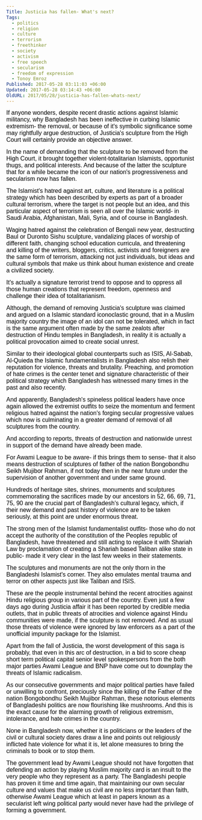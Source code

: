 ```yaml
---
Title: Justicia has fallen- What's next?
Tags:
  - politics
  - religion
  - culture
  - terrorism
  - freethinker
  - society
  - activism
  - free speech
  - secularism
  - freedom of expression
  - Tonoy Emroz
Published: 2017-05-28 03:11:03 +06:00
Updated: 2017-05-28 03:14:43 +06:00
OldURL: 2017/05/28/justicia-has-fallen-whats-next/
---
```


<span style="color: #000000"><span style="font-family: Calibri, Arial, Helvetica, sans-serif, EmojiFont, 'Apple Color Emoji', 'Segoe UI Emoji', NotoColorEmoji, 'Segoe UI Symbol', 'Android Emoji', EmojiSymbols"><span style="font-size: medium">If anyone wonders, despite recent drastic actions against Islamic militancy, why Bangladesh has been ineffective in curbing Islamic extremism- the removal, or because of it's symbolic significance some may rightfully argue destruction, of Justicia's sculpture from the High Court will certainly provide an objective answer.</span></span></span>

<span style="color: #000000"><span style="font-family: Calibri, Arial, Helvetica, sans-serif, EmojiFont, 'Apple Color Emoji', 'Segoe UI Emoji', NotoColorEmoji, 'Segoe UI Symbol', 'Android Emoji', EmojiSymbols"><span style="font-size: medium">In the name of demanding that the sculpture to be removed from the High Court, it brought together violent-totalitarian Islamists, opportunist thugs, and political interests. And because of the latter the sculpture that for a while became the icon of our nation's progressiveness and secularism now has fallen.</span></span></span>

<span style="color: #000000"><span style="font-family: Calibri, Arial, Helvetica, sans-serif, EmojiFont, 'Apple Color Emoji', 'Segoe UI Emoji', NotoColorEmoji, 'Segoe UI Symbol', 'Android Emoji', EmojiSymbols"><span style="font-size: medium">The Islamist's hatred against art, culture, and literature is a political strategy which has been described by experts as part of a broader cultural terrorism, where the target is not people but an idea, and this particular aspect of terrorism is seen all over the Islamic world- in Saudi Arabia, Afghanistan, Mali, Syria, and of course in Bangladesh.</span></span></span>

<span style="color: #000000"><span style="font-family: Calibri, Arial, Helvetica, sans-serif, EmojiFont, 'Apple Color Emoji', 'Segoe UI Emoji', NotoColorEmoji, 'Segoe UI Symbol', 'Android Emoji', EmojiSymbols"><span style="font-size: medium">Waging hatred against the celebration of Bengali new year, destructing Baul or Duronto Sishu sculpture, vandalizing places of worship of different faith, changing school education curricula, and threatening and killing of the writers, bloggers, critics, activists and foreigners are the same form of terrorism, attacking not just individuals, but ideas and cultural symbols that make us think about human existence and create a civilized society.</span></span></span>

<span style="color: #000000"><span style="font-family: Calibri, Arial, Helvetica, sans-serif, EmojiFont, 'Apple Color Emoji', 'Segoe UI Emoji', NotoColorEmoji, 'Segoe UI Symbol', 'Android Emoji', EmojiSymbols"><span style="font-size: medium">It's actually a signature terrorist trend to oppose and to oppress all those human creations that represent freedom, openness and challenge their idea of totalitarianism.</span></span></span>

<span style="color: #000000"><span style="font-family: Calibri, Arial, Helvetica, sans-serif, EmojiFont, 'Apple Color Emoji', 'Segoe UI Emoji', NotoColorEmoji, 'Segoe UI Symbol', 'Android Emoji', EmojiSymbols"><span style="font-size: medium">Although, the demand of removing Justicia's sculpture was claimed and argued on a Islamic standard iconoclastic ground, that in a Muslim majority country the image of an idol can not be tolerated, which in fact is the same argument often made by the same zealots after destruction of Hindu temples in Bangladesh, in reality it is actually a political provocation aimed to create social unrest.</span></span></span>

<span style="color: #000000"><span style="font-family: Calibri, Arial, Helvetica, sans-serif, EmojiFont, 'Apple Color Emoji', 'Segoe UI Emoji', NotoColorEmoji, 'Segoe UI Symbol', 'Android Emoji', EmojiSymbols"><span style="font-size: medium">Similar to their ideological global counterparts such as ISIS, Al-Sabab, Al-Quieda the Islamic fundamentalists in Bangladesh also relish their reputation for violence, threats and brutality. Preaching, and promotion of hate crimes is the center tenet and signature characteristic of their political strategy which Bangladesh has witnessed many times in the past and also recently.</span></span></span>

<span style="color: #000000"><span style="font-family: Calibri, Arial, Helvetica, sans-serif, EmojiFont, 'Apple Color Emoji', 'Segoe UI Emoji', NotoColorEmoji, 'Segoe UI Symbol', 'Android Emoji', EmojiSymbols"><span style="font-size: medium">And apparently, Bangladesh's spineless political leaders have once again allowed the extremist outfits to seize the momentum and ferment religious hatred against the nation's forging secular progressive values which now is culminating in a greater demand of removal of all sculptures from the country.</span></span></span>

<span style="color: #000000"><span style="font-family: Calibri, Arial, Helvetica, sans-serif, EmojiFont, 'Apple Color Emoji', 'Segoe UI Emoji', NotoColorEmoji, 'Segoe UI Symbol', 'Android Emoji', EmojiSymbols"><span style="font-size: medium">And according to reports, threats of destruction and nationwide unrest in support of the demand have already been made.</span></span></span>

<span style="color: #000000"><span style="font-family: Calibri, Arial, Helvetica, sans-serif, EmojiFont, 'Apple Color Emoji', 'Segoe UI Emoji', NotoColorEmoji, 'Segoe UI Symbol', 'Android Emoji', EmojiSymbols"><span style="font-size: medium">For Awami League to be aware- if this brings them to sense- that it also means destruction of sculptures of father of the nation Bongobondhu Seikh Mujibor Rahman, if not today then in the near future under the supervision of another government and under same ground.</span></span></span>

<span style="color: #000000"><span style="font-family: Calibri, Arial, Helvetica, sans-serif, EmojiFont, 'Apple Color Emoji', 'Segoe UI Emoji', NotoColorEmoji, 'Segoe UI Symbol', 'Android Emoji', EmojiSymbols"><span style="font-size: medium">Hundreds of heritage sites, shrines, monuments and sculptures commemorating the sacrifices made by our ancestors in 52, 66, 69, 71, 75, 90 are the crucial part of Bangladesh's cultural legacy, which, if their new demand and past history of violence are to be taken seriously, at this point are under enormous threat.</span></span></span>

<span style="color: #000000"><span style="font-family: Calibri, Arial, Helvetica, sans-serif, EmojiFont, 'Apple Color Emoji', 'Segoe UI Emoji', NotoColorEmoji, 'Segoe UI Symbol', 'Android Emoji', EmojiSymbols"><span style="font-size: medium">The strong men of the Islamist fundamentalist outfits- those who do not accept the authority of the constitution of the Peoples republic of Bangladesh, have threatened and still acting to replace it with Shariah Law by proclamation of creating a Shariah based Taliban alike state in public- made it very clear in the last few weeks in their statements.</span></span></span>

<span style="color: #000000"><span style="font-family: Calibri, Arial, Helvetica, sans-serif, EmojiFont, 'Apple Color Emoji', 'Segoe UI Emoji', NotoColorEmoji, 'Segoe UI Symbol', 'Android Emoji', EmojiSymbols"><span style="font-size: medium">The sculptures and monuments are not the only thorn in the Bangladeshi Islamist's corner. They also emulates mental trauma and terror on other aspects just like Taliban and ISIS.</span></span></span>

<span style="color: #000000"><span style="font-family: Calibri, Arial, Helvetica, sans-serif, EmojiFont, 'Apple Color Emoji', 'Segoe UI Emoji', NotoColorEmoji, 'Segoe UI Symbol', 'Android Emoji', EmojiSymbols"><span style="font-size: medium">These are the people instrumental behind the recent atrocities against Hindu religious group in various part of the country. Even just a few days ago during Justicia affair it has been reported by credible media outlets, that in public threats of atrocities and violence against Hindu communities were made, if the sculpture is not removed. And as usual those threats of violence were ignored by law enforcers as a part of the unofficial impunity package for the Islamist.</span></span></span>

<span style="color: #000000"><span style="font-family: Calibri, Arial, Helvetica, sans-serif, EmojiFont, 'Apple Color Emoji', 'Segoe UI Emoji', NotoColorEmoji, 'Segoe UI Symbol', 'Android Emoji', EmojiSymbols"><span style="font-size: medium">Apart from the fall of Justicia, the worst development of this saga is probably, that even in this arc of destruction, in a bid to score cheap short term political capital senior level spokespersons from the both major parties Awami League and BNP have come out to downplay the threats of Islamic radicalism.</span></span></span>
<p align="LEFT"><span style="color: #000000"><span style="font-family: Calibri, Arial, Helvetica, sans-serif, EmojiFont, 'Apple Color Emoji', 'Segoe UI Emoji', NotoColorEmoji, 'Segoe UI Symbol', 'Android Emoji', EmojiSymbols"><span style="font-size: medium">As our consecutive governments and major political parties have failed or unwilling to confront, preciously since the killing of the Father of the nation Bongobondhu Seikh Mujibor Rahman, these notorious elements of Bangladeshi politics are now flourishing like mushrooms. And this is the exact cause for the alarming growth of religious extremism, intolerance, and hate crimes in the country.</span></span></span></p>
<p align="LEFT"><span style="color: #000000"><span style="font-family: Calibri, Arial, Helvetica, sans-serif, EmojiFont, 'Apple Color Emoji', 'Segoe UI Emoji', NotoColorEmoji, 'Segoe UI Symbol', 'Android Emoji', EmojiSymbols"><span style="font-size: medium">None in Bangladesh now, whether it is politicians or the leaders of the civil or cultural society dares draw a line and points out religiously inflicted hate violence for what it is, let alone measures to bring the criminals to book or to stop them.</span></span></span></p>
<p align="LEFT"><span style="color: #000000"><span style="font-family: Calibri, Arial, Helvetica, sans-serif, EmojiFont, 'Apple Color Emoji', 'Segoe UI Emoji', NotoColorEmoji, 'Segoe UI Symbol', 'Android Emoji', EmojiSymbols"><span style="font-size: medium">The government lead by Awami League should not have forgotten that defending an action by playing Muslim majority card is an insult to the very people who they represent as a party. The Bangladeshi people has proven it time and time again, that maintaining our own secular culture and values that make us civil are no less important than faith, otherwise Awami League which at least in papers known as a secularist left wing political party would never have had the privilege of forming a government.</span></span></span></p>
